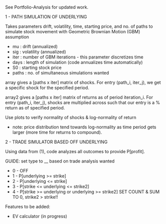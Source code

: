 See Portfolio-Analysis for updated work. 

1 - PATH SIMULATION OF UNDERLYING

Takes parameters drift, volatility, time, starting price, and no. of paths to simulate stock movement with Geometric Brownian Motion (GBM) assumption

*  mu : drift (annualized)
*  sig : volatility (annualized)
*  iter : number of GBM iterations - this parameter discretizes time
*  days : length of simulation (code annualizes time automatically)
*  S0 : starting stock price
*  paths : no. of simultaneous simulations wanted

array gives a [paths x iter] matrix of shocks. For entry (path_i, iter_j), we get a specific shock for the specified period.

array2 gives a [paths x iter] matrix of returns as of period iteration_i. For entry (path_i, iter_j), shocks are multiplied across such that our entry is a % return as of specified period.

Use plots to verify normality of shocks & log-normality of return
*  note: price distribution tend towards log-normality as time period gets larger (more time for returns to compound). 

2 - TRADE SIMULATOR BASED OFF UNDERLYING

Using data from (1), code analyzes all outcomes to provide P[profit].

GUIDE: set type to __ based on trade analysis wanted
*  0 - OFF
*  1 - P[underlying >= strike]
*  2 - P[underlying <= strike]
*  3 - P[strike <= underlying <= strike2]
*  4 - P[strike >= underlying or underlying >= strike2]
SET COUNT & SUM TO 0, strike2 > strike!!

Features to be added: 
*   EV calculator (in progress)
